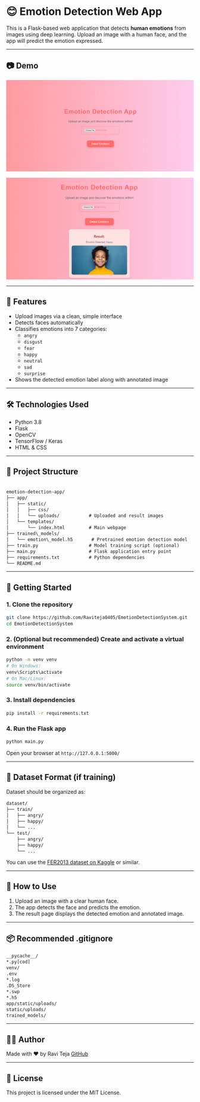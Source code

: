 # 😊 Emotion Detection Web App

This is a Flask-based web application that detects **human emotions** from images using deep learning. Upload an image with a human face, and the app will predict the emotion expressed.

---

## 📷 Demo

<p align="center">
  <img src="./assets/mainPage.png" alt="Upload Page Screenshot" style="max-width:100%; height:auto;" />
</p>

<p align="center">
  <img src="./assets/uploadPage.png" alt="Result Page Screenshot" style="max-width:100%; height:auto;" />
</p>

---

## 🧠 Features

- Upload images via a clean, simple interface  
- Detects faces automatically  
- Classifies emotions into 7 categories:
  - `angry`
  - `disgust`
  - `fear`
  - `happy`
  - `neutral`
  - `sad`
  - `surprise`
- Shows the detected emotion label along with annotated image  

---

## 🛠️ Technologies Used

- Python 3.8  
- Flask  
- OpenCV  
- TensorFlow / Keras  
- HTML & CSS  

---

## 📁 Project Structure

```

emotion-detection-app/
├── app/
│   ├── static/
│   │   ├── css/
│   │   └── uploads/           # Uploaded and result images
│   └── templates/
│       └── index.html         # Main webpage
├── trained\_models/
│   └── emotion\_model.h5       # Pretrained emotion detection model
├── train.py                   # Model training script (optional)
├── main.py                    # Flask application entry point
├── requirements.txt           # Python dependencies
└── README.md

````

---

## 🚀 Getting Started

### 1. Clone the repository

```bash
git clone https://github.com/Raviteja0405/EmotionDetectionSystem.git
cd EmotionDetectionSystem
````

### 2. (Optional but recommended) Create and activate a virtual environment

```bash
python -m venv venv
# On Windows:
venv\Scripts\activate
# On Mac/Linux:
source venv/bin/activate
```

### 3. Install dependencies

```bash
pip install -r requirements.txt
```

### 4. Run the Flask app

```bash
python main.py
```

Open your browser at `http://127.0.0.1:5000/`

---

## 🧪 Dataset Format (if training)

Dataset should be organized as:

```
dataset/
├── train/
│   ├── angry/
│   ├── happy/
│   └── ...
└── test/
    ├── angry/
    ├── happy/
    └── ...
```

You can use the [FER2013 dataset on Kaggle](https://www.kaggle.com/datasets/msambare/fer2013) or similar.

---

## 📸 How to Use

1. Upload an image with a clear human face.
2. The app detects the face and predicts the emotion.
3. The result page displays the detected emotion and annotated image.

---

## 📦 Recommended .gitignore

```
__pycache__/
*.py[cod]
venv/
.env
*.log
.DS_Store
*.swp
*.h5
app/static/uploads/
static/uploads/
trained_models/
```

---

## 🧑‍💻 Author

Made with ❤️ by Ravi Teja
[GitHub](https://github.com/Raviteja0405)

---

## 📝 License

This project is licensed under the MIT License.